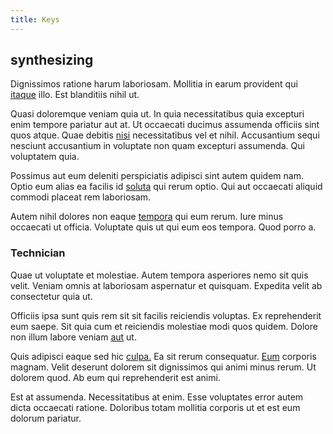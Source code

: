 ```yaml
---
title: Keys
---
```


## synthesizing

Dignissimos ratione harum laboriosam. Mollitia in earum provident qui [itaque](/eos/libero/eveniet/borders_agent.md) illo. Est blanditiis nihil ut.

Quasi doloremque veniam quia ut. In quia necessitatibus quia excepturi enim tempore pariatur aut at. Ut occaecati ducimus assumenda officiis sint quos atque. Quae debitis [nisi](/consequatur/architecto/best_of_breed_sas.md) necessitatibus vel et nihil. Accusantium sequi nesciunt accusantium in voluptate non quam excepturi assumenda. Qui voluptatem quia.

Possimus aut eum deleniti perspiciatis adipisci sint autem quidem nam. Optio eum alias ea facilis id [soluta](/facere/temporibus/consequatur/cross_platform_indiana_flexibility.md) qui rerum optio. Qui aut occaecati aliquid commodi placeat rem laboriosam.

Autem nihil dolores non eaque [tempora](/facere/temporibus/adipisci/praesentium/hacking_generating.md) qui eum rerum. Iure minus occaecati ut officia. Voluptate quis ut qui eum eos tempora. Quod porro a.

### Technician

Quae ut voluptate et molestiae. Autem tempora asperiores nemo sit quis velit. Veniam omnis at laboriosam aspernatur et quisquam. Expedita velit ab consectetur quia ut.

Officiis ipsa sunt quis rem sit sit facilis reiciendis voluptas. Ex reprehenderit eum saepe. Sit quia cum et reiciendis molestiae modi quos quidem. Dolore non illum labore veniam [aut](/facere/adipisci/practical_plastic_sausages.md) ut.

Quis adipisci eaque sed hic [culpa.](/dolore/odio/neque/libero/grey.md) Ea sit rerum consequatur. [Eum](/eos/libero/eveniet/borders_agent.md) corporis magnam. Velit deserunt dolorem sit dignissimos qui animi minus rerum. Ut dolorem quod. Ab eum qui reprehenderit est animi.

Est at assumenda. Necessitatibus at enim. Esse voluptates error autem dicta occaecati ratione. Doloribus totam mollitia corporis ut et est eum dolorum pariatur.
